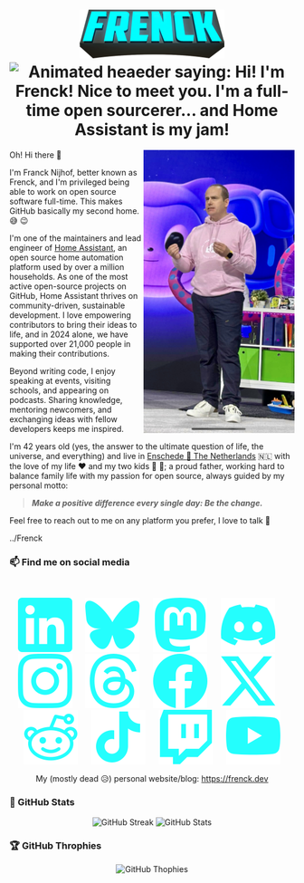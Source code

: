 <h1 align="center">
    <img src="images/frenck.png"><br />
    <img src="https://readme-typing-svg.demolab.com?font=Fira+Code&weight=600&pause=1000&color=24FEFD&center=true&vCenter=true&width=435&lines=Hi!+I'm+Frenck!+Nice+to+meet+you+%F0%9F%91%8B+;I'm+a+full-time+open+sourcerer...++%F0%9F%AA%84;and+Home+Assistant+is+my+jam!+%F0%9F%8F%A0" alt="Animated heaeder saying: Hi! I'm Frenck! Nice to meet you. I'm a full-time open sourcerer... and Home Assistant is my jam!" />
</h1>


<img src="images/github_universe_2024_keynote.jpg" align="right" height="500" alt="Franck Nijhof was day 2 keynote speaker for GitHub Universe 2024, this is an photo of me on stage." />

Oh! Hi there :wave:

I'm Franck Nijhof, better known as Frenck, and I'm privileged being able to work on open source software full-time. This makes GitHub basically my second home. :sweat_smile: :wink:

I'm one of the maintainers and lead engineer of [Home Assistant](https://www.home-assistant.io), an open source home automation platform used by over a million households. As one of the most active open-source projects on GitHub, Home Assistant thrives on community-driven, sustainable development. I love empowering contributors to bring their ideas to life, and in 2024 alone, we have supported over 21,000 people in making their contributions.

Beyond writing code, I enjoy speaking at events, visiting schools, and appearing on podcasts. Sharing knowledge, mentoring newcomers, and exchanging ideas with fellow developers keeps me inspired. 

I'm 42 years old (yes, the answer to the ultimate question of life, the universe, and everything) and live in [Enschede :round_pushpin: The Netherlands](https://earth.google.com/web/c/ChA6DhIIL20vMHBzNHAYASgC) :netherlands: with the love of my life :heart: and my two kids :boy: :girl:; a proud father, working hard to balance family life with my passion for open source, always guided by my personal motto:

> _**Make a positive difference every single day: Be the change.**_

Feel free to reach out to me on any platform you prefer, I love to talk :handshake:

../Frenck

### 📫 Find me on social media

<br />
<p align="center">
    <a href="https://www.linkedin.com/in/frenck/"><img src="images/linkedin.svg"></a>
    &nbsp;&nbsp;&nbsp;&nbsp;
    <a href="https://bsky.app/profile/frenck.social"><img src="images/bluesky.svg"></a>
    &nbsp;&nbsp;&nbsp;&nbsp;
    <a href="https://fosstodon.org/@frenck"><img src="images/mastodon.svg"></a>
    &nbsp;&nbsp;&nbsp;&nbsp;
    <a href="https://discordapp.com/users/243794953032040448"><img src="images/discord.svg"></a>
    &nbsp;&nbsp;&nbsp;&nbsp;
    <a href="https://www.instagram.com/frenck/"><img src="images/instagram.svg"></a>
    &nbsp;&nbsp;&nbsp;&nbsp;
    <a href="https://www.threads.net/@frenck"><img src="images/threads.svg"></a>
    &nbsp;&nbsp;&nbsp;&nbsp;
    <a href="https://www.facebook.com/frenck.dev/"><img src="images/facebook.svg"></a>
    &nbsp;&nbsp;&nbsp;&nbsp;
    <a href="https://x.com/frenck"><img src="images/x.svg"></a>
    &nbsp;&nbsp;&nbsp;&nbsp;
    <a href="https://www.reddit.com/user/frenck_nl/"><img src="images/reddit.svg"></a>
    &nbsp;&nbsp;&nbsp;&nbsp;
    <a href="https://www.tiktok.com/@frenck.nl"><img src="images/tiktok.svg"></a>
    &nbsp;&nbsp;&nbsp;&nbsp;
    <a href="https://www.twitch.tv/frenck"><img src="images/twitch.svg"></a>
    &nbsp;&nbsp;&nbsp;&nbsp;
    <a href="https://youtube.com/@frenck"><img src="images/youtube.svg"></a>
</p>
<p align="center">
My (mostly dead 😥) personal website/blog: <a href="https://frenck.dev">https://frenck.dev</a>
</p>

### :star2: GitHub Stats

<p align="center">
    <img width="400" src="https://streak-stats.demolab.com?user=frenck&theme=holi-theme&ring=24FEFD&border=24FEFD&sideNums=24FEFD&currStreakNum=24FEFD&hide_border=true" alt="GitHub Streak" />
    <img width="400" src="https://github-readme-stats.vercel.app/api?username=frenck&theme=holi&show_icons=true&title_color=24FEFD&icon_color=24FEFD&hide_border=true" alt="GitHub Stats" />
</p>

### :trophy: GitHub Throphies

<p align="center">
    <img src="https://github-profile-trophy.vercel.app/?username=frenck&theme=darkhub&rank=S,SS,SSS,A,AA,AAA&no-bg=true" alt="GitHub Thophies" />
</p>
